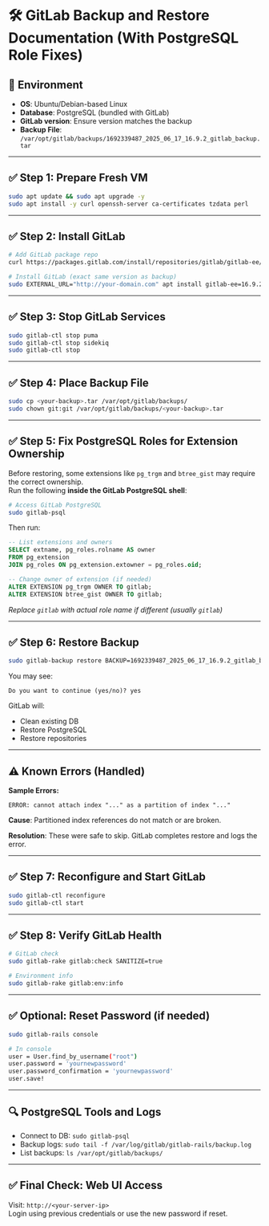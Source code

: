 
# 🛠️ GitLab Backup and Restore Documentation (With PostgreSQL Role Fixes)

## 📌 Environment

- **OS**: Ubuntu/Debian-based Linux
- **Database**: PostgreSQL (bundled with GitLab)
- **GitLab version**: Ensure version matches the backup
- **Backup File**: `/var/opt/gitlab/backups/1692339487_2025_06_17_16.9.2_gitlab_backup.tar`

---

## ✅ Step 1: Prepare Fresh VM

```bash
sudo apt update && sudo apt upgrade -y
sudo apt install -y curl openssh-server ca-certificates tzdata perl
```

---

## ✅ Step 2: Install GitLab

```bash
# Add GitLab package repo
curl https://packages.gitlab.com/install/repositories/gitlab/gitlab-ee/script.deb.sh | sudo bash

# Install GitLab (exact same version as backup)
sudo EXTERNAL_URL="http://your-domain.com" apt install gitlab-ee=16.9.2-ee.0
```

---

## ✅ Step 3: Stop GitLab Services

```bash
sudo gitlab-ctl stop puma
sudo gitlab-ctl stop sidekiq
sudo gitlab-ctl stop
```

---

## ✅ Step 4: Place Backup File

```bash
sudo cp <your-backup>.tar /var/opt/gitlab/backups/
sudo chown git:git /var/opt/gitlab/backups/<your-backup>.tar
```

---

## ✅ Step 5: Fix PostgreSQL Roles for Extension Ownership

Before restoring, some extensions like `pg_trgm` and `btree_gist` may require the correct ownership.  
Run the following **inside the GitLab PostgreSQL shell**:

```bash
# Access GitLab PostgreSQL
sudo gitlab-psql
```

Then run:

```sql
-- List extensions and owners
SELECT extname, pg_roles.rolname AS owner
FROM pg_extension
JOIN pg_roles ON pg_extension.extowner = pg_roles.oid;

-- Change owner of extension (if needed)
ALTER EXTENSION pg_trgm OWNER TO gitlab;
ALTER EXTENSION btree_gist OWNER TO gitlab;
```

_Replace `gitlab` with actual role name if different (usually `gitlab`)_

---

## ✅ Step 6: Restore Backup

```bash
sudo gitlab-backup restore BACKUP=1692339487_2025_06_17_16.9.2_gitlab_backup
```

You may see:

```text
Do you want to continue (yes/no)? yes
```

GitLab will:
- Clean existing DB
- Restore PostgreSQL
- Restore repositories

---

## ⚠️ Known Errors (Handled)

**Sample Errors:**
```text
ERROR: cannot attach index "..." as a partition of index "..."
```

**Cause**: Partitioned index references do not match or are broken.

**Resolution**: These were safe to skip. GitLab completes restore and logs the error.

---

## ✅ Step 7: Reconfigure and Start GitLab

```bash
sudo gitlab-ctl reconfigure
sudo gitlab-ctl start
```

---

## ✅ Step 8: Verify GitLab Health

```bash
# GitLab check
sudo gitlab-rake gitlab:check SANITIZE=true

# Environment info
sudo gitlab-rake gitlab:env:info
```

---

## ✅ Optional: Reset Password (if needed)

```bash
sudo gitlab-rails console

# In console
user = User.find_by_username("root")
user.password = 'yournewpassword'
user.password_confirmation = 'yournewpassword'
user.save!
```

---

## 🔍 PostgreSQL Tools and Logs

- Connect to DB: `sudo gitlab-psql`
- Backup logs: `sudo tail -f /var/log/gitlab/gitlab-rails/backup.log`
- List backups: `ls /var/opt/gitlab/backups/`

---

## ✅ Final Check: Web UI Access

Visit: `http://<your-server-ip>`  
Login using previous credentials or use the new password if reset.
